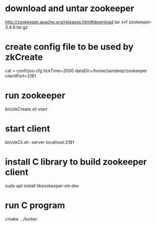 # download and untar zookeeper 
http://zookeeper.apache.org/releases.html#download
tar xvf zookeeper-3.4.9.tar.gz

# create config file to be used by zkCreate
cat > conf/zoo.cfg
tickTime=2000
dataDir=/home/sandeep/zookeeper
clientPort=2181

# run zookeeper
bin/zkCreate.sh start

# start client
bin/zkCli.sh -server localhost:2181

# install C library to build zookeeper client
sudo apt install libzookeeper-mt-dev

# run C program
cmake .
./locker


